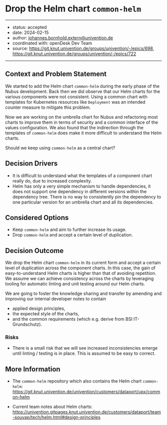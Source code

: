 
# Drop the Helm chart `common-helm`

---

- status: accepted
- date: 2024-02-15
- author: johannes.bornhold.extern@univention.de
- coordinated with: openDesk Dev Team
- source: https://git.knut.univention.de/groups/univention/-/epics/698, https://git.knut.univention.de/groups/univention/-/epics/722

---

## Context and Problem Statement

We started to add the Helm chart `common-helm` during the early phase of the
Nubus development. Back then we did observe that our Helm charts for the various
components were not consistent. Using a common chart with templates for
Kubernetes resources like `Deployment` was an intended counter measure to
mitigate this problem.

Now we are working on the umbrella chart for Nubus and refactoring most charts
to improve them in terms of security and a common interface of the values
configuration. We also found that the indirection through the templates of
`common-helm` does make it more difficult to understand the Helm charts.

Should we keep using `common-helm` as a central chart?

## Decision Drivers

- It is difficult to understand what the templates of a component chart really
  do, due to increased complexity.
- Helm has only a very simple mechanism to handle dependencies, it does not
  support one dependency in different versions within the dependency tree. There
  is no way to consistently pin the dependency to one particular version for an
  umbrella chart and all its dependencies.

## Considered Options

- Keep `common-helm` and aim to further increase its usage.
- Drop `common-helm` and accept a certain level of duplication.

## Decision Outcome

We drop the Helm chart `common-helm` in its current form and accept a certain
level of duplication across the component charts. In this case, the
gain of easy-to-understand Helm charts is higher than that of avoiding repetition.
We assume we can achieve consistency across the charts by leveraging
tooling for automatic linting and unit testing around our Helm charts.

We are going to foster the knowledge sharing and transfer by amending and
improving our internal developer notes to contain

- applied design principles,
- the expected style of the charts,
- and the common requirements (which e.g. derive from BSI IT-Grundschutz).

### Risks

- There is a small risk that we will see increased inconsistencies emerge until
  linting / testing is in place. This is assumed to be easy to correct.

## More Information

- The `common-helm` repository which also contains the Helm chart `common-helm`:
  <https://git.knut.univention.de/univention/customers/dataport/upx/common-helm>

- Current team notes about Helm charts:
  <https://univention.gitpages.knut.univention.de/customers/dataport/team-souvap/tech/helm.html#design-principles>
